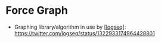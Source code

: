 # Force Graph

 - Graphing library/algorithm in use by [[logseq]]: https://twitter.com/logseq/status/1322933174964428801


[//begin]: # "Autogenerated link references for markdown compatibility"
[logseq]: logseq "Logseq"
[//end]: # "Autogenerated link references"
